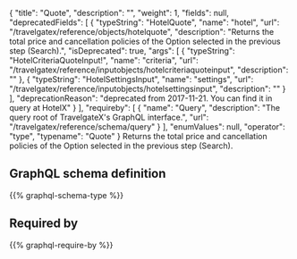 {
  "title": "Quote",
  "description": "",
  "weight": 1,
  "fields": null,
  "deprecatedFields": [
    {
      "typeString": "HotelQuote",
      "name": "hotel",
      "url": "/travelgatex/reference/objects/hotelquote",
      "description": "Returns the total price and cancellation policies of the Option selected in the previous step (Search).",
      "isDeprecated": true,
      "args": [
        {
          "typeString": "HotelCriteriaQuoteInput!",
          "name": "criteria",
          "url": "/travelgatex/reference/inputobjects/hotelcriteriaquoteinput",
          "description": ""
        },
        {
          "typeString": "HotelSettingsInput",
          "name": "settings",
          "url": "/travelgatex/reference/inputobjects/hotelsettingsinput",
          "description": ""
        }
      ],
      "deprecationReason": "deprecated from 2017-11-21. You can find it in query at HotelX"
    }
  ],
  "requireby": [
    {
      "name": "Query",
      "description": "The query root of TravelgateX's GraphQL interface.",
      "url": "/travelgatex/reference/schema/query"
    }
  ],
  "enumValues": null,
  "operator": "type",
  "typename": "Quote"
}
Returns the total price and cancellation policies of the Option selected in the previous step (Search).
## GraphQL schema definition

{{% graphql-schema-type %}}

## Required by

{{% graphql-require-by %}}
